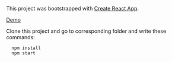 This project was bootstrapped with [Create React App](https://github.com/facebook/create-react-app).

[Demo](http://editorreact.surge.sh/)

Clone this project and go to corresponding folder and write these commands:

      npm install
      npm start
      

